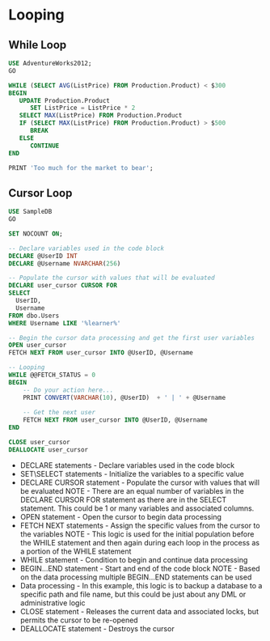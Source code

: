 # Looping

## While Loop

```sql
USE AdventureWorks2012;  
GO  

WHILE (SELECT AVG(ListPrice) FROM Production.Product) < $300  
BEGIN  
   UPDATE Production.Product  
      SET ListPrice = ListPrice * 2  
   SELECT MAX(ListPrice) FROM Production.Product  
   IF (SELECT MAX(ListPrice) FROM Production.Product) > $500  
      BREAK  
   ELSE  
      CONTINUE  
END

PRINT 'Too much for the market to bear';  
```

## Cursor Loop

```sql
USE SampleDB
GO

SET NOCOUNT ON;

-- Declare variables used in the code block
DECLARE @UserID INT
DECLARE @Username NVARCHAR(256)

-- Populate the cursor with values that will be evaluated  
DECLARE user_cursor CURSOR FOR 
SELECT 
  UserID, 
  Username 
FROM dbo.Users
WHERE Username LIKE '%learner%'

-- Begin the cursor data processing and get the first user variables
OPEN user_cursor  
FETCH NEXT FROM user_cursor INTO @UserID, @Username

-- Looping
WHILE @@FETCH_STATUS = 0  
BEGIN  
    -- Do your action here...
    PRINT CONVERT(VARCHAR(10), @UserID)  + ' | ' + @Username
  
    -- Get the next user 
    FETCH NEXT FROM user_cursor INTO @UserID, @Username
END 

CLOSE user_cursor  
DEALLOCATE user_cursor 
```

* DECLARE statements - Declare variables used in the code block
* SET\SELECT statements - Initialize the variables to a specific value
* DECLARE CURSOR statement - Populate the cursor with values that will be evaluated
  NOTE - There are an equal number of variables in the DECLARE CURSOR FOR statement as there are in the SELECT statement.  This could be 1 or many variables and associated columns.
* OPEN statement - Open the cursor to begin data processing
* FETCH NEXT statements - Assign the specific values from the cursor to the variables
  NOTE - This logic is used for the initial population before the WHILE statement and then again during each loop in the process as a portion of the WHILE statement
* WHILE statement - Condition to begin and continue data processing
* BEGIN...END statement - Start and end of the code block
  NOTE - Based on the data processing multiple BEGIN...END statements can be used 
* Data processing - In this example, this logic is to backup a database to a specific path and file name, but this could be just about any DML or administrative logic
* CLOSE statement - Releases the current data and associated locks, but permits the cursor to be re-opened
* DEALLOCATE statement - Destroys the cursor